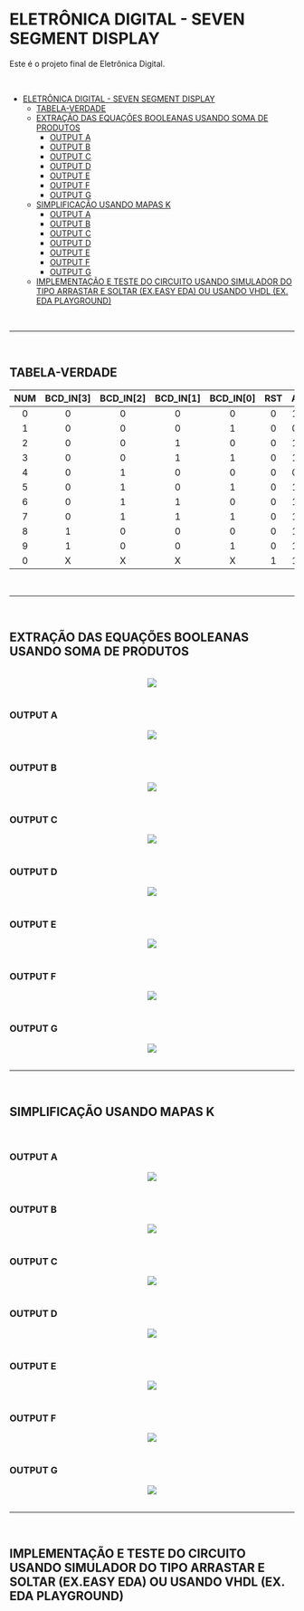 # ELETRÔNICA DIGITAL - SEVEN SEGMENT DISPLAY

Este é o projeto final de Eletrônica Digital.

<br>

- [ELETRÔNICA DIGITAL - SEVEN SEGMENT DISPLAY](#eletrônica-digital---seven-segment-display)
  - [TABELA-VERDADE](#tabela-verdade)
  - [EXTRAÇÃO DAS EQUAÇÕES BOOLEANAS USANDO SOMA DE PRODUTOS](#extração-das-equações-booleanas-usando-soma-de-produtos)
    - [OUTPUT A](#output-a)
    - [OUTPUT B](#output-b)
    - [OUTPUT C](#output-c)
    - [OUTPUT D](#output-d)
    - [OUTPUT E](#output-e)
    - [OUTPUT F](#output-f)
    - [OUTPUT G](#output-g)
  - [SIMPLIFICAÇÃO USANDO MAPAS K](#simplificação-usando-mapas-k)
    - [OUTPUT A](#output-a-1)
    - [OUTPUT B](#output-b-1)
    - [OUTPUT C](#output-c-1)
    - [OUTPUT D](#output-d-1)
    - [OUTPUT E](#output-e-1)
    - [OUTPUT F](#output-f-1)
    - [OUTPUT G](#output-g-1)
  - [IMPLEMENTAÇÃO E TESTE DO CIRCUITO USANDO SIMULADOR DO TIPO ARRASTAR E SOLTAR (EX.EASY EDA) OU USANDO VHDL (EX. EDA PLAYGROUND)](#implementação-e-teste-do-circuito-usando-simulador-do-tipo-arrastar-e-soltar-exeasy-eda-ou-usando-vhdl-ex-eda-playground)

<br>

---

<br>

## TABELA-VERDADE

|  NUM  | BCD_IN[3] | BCD_IN[2] | BCD_IN[1] | BCD_IN[0] |  RST  |   A   |   B   |   C   |   D   |   E   |   F   |   G   |  DP   |
| :---: | :-------: | :-------: | :-------: | :-------: | :---: | :---: | :---: | :---: | :---: | :---: | :---: | :---: | :---: |
|   0   |     0     |     0     |     0     |     0     |   0   |   1   |   1   |   1   |   1   |   1   |   1   |   0   |   1   |
|   1   |     0     |     0     |     0     |     1     |   0   |   0   |   1   |   1   |   0   |   0   |   0   |   0   |   1   |
|   2   |     0     |     0     |     1     |     0     |   0   |   1   |   1   |   0   |   1   |   1   |   0   |   1   |   1   |
|   3   |     0     |     0     |     1     |     1     |   0   |   1   |   1   |   1   |   1   |   0   |   0   |   1   |   1   |
|   4   |     0     |     1     |     0     |     0     |   0   |   0   |   1   |   1   |   0   |   0   |   1   |   1   |   1   |
|   5   |     0     |     1     |     0     |     1     |   0   |   1   |   0   |   1   |   1   |   0   |   1   |   1   |   1   |
|   6   |     0     |     1     |     1     |     0     |   0   |   1   |   0   |   1   |   1   |   1   |   1   |   1   |   1   |
|   7   |     0     |     1     |     1     |     1     |   0   |   1   |   1   |   1   |   0   |   0   |   0   |   0   |   1   |
|   8   |     1     |     0     |     0     |     0     |   0   |   1   |   1   |   1   |   1   |   1   |   1   |   1   |   1   |
|   9   |     1     |     0     |     0     |     1     |   0   |   1   |   1   |   1   |   1   |   0   |   1   |   1   |   1   |
|   0   |     X     |     X     |     X     |     X     |   1   |   1   |   1   |   1   |   1   |   1   |   1   |   0   |   1   |

<br />

---

<br />

## EXTRAÇÃO DAS EQUAÇÕES BOOLEANAS USANDO SOMA DE PRODUTOS

<br />

<!-- $$
\begin{aligned}
    <\text{OUTPUT}> \ = \ & \overline{BCD\_IN[3]} \ \overline{BCD\_IN[2]} \ \overline{BCD\_IN[1]} \ \overline{BCD\_IN[0]} + \\

    & \overline{BCD\_IN[3]} \ \overline{BCD\_IN[2]} \ \overline{BCD\_IN[1]} \ BCD\_IN[0] + \\

    & \overline{BCD\_IN[3]} \ \overline{BCD\_IN[2]} \ BCD\_IN[1] \ \overline{BCD\_IN[0]} + \\

    & \overline{BCD\_IN[3]} \ \overline{BCD\_IN[2]} \ BCD\_IN[1] \ BCD\_IN[0] + \\

    & \overline{BCD\_IN[3]} \ BCD\_IN[2] \ \overline{BCD\_IN[1]} \ \overline{BCD\_IN[0]} + \\

    & \overline{BCD\_IN[3]} \ BCD\_IN[2] \ \overline{BCD\_IN[1]} \ BCD\_IN[0] + \\

    & \overline{BCD\_IN[3]} \ BCD\_IN[2] \ BCD\_IN[1] \ \overline{BCD\_IN[0]} + \\

    & \overline{BCD\_IN[3]} \ BCD\_IN[2] \ BCD\_IN[1] \ BCD\_IN[0] + \\

    & BCD\_IN[3] \ \overline{BCD\_IN[2]} \ \overline{BCD\_IN[1]} \ \overline{BCD\_IN[0]} + \\

    & BCD\_IN[3] \ \overline{BCD\_IN[2]} \ \overline{BCD\_IN[1]} \ BCD\_IN[0]
\end{aligned}
$$ --> 

<div align="center"><img src="https://render.githubusercontent.com/render/math?math=%5Cbegin%7Baligned%7D%0A%20%20%20%20%3C%5Ctext%7BOUTPUT%7D%3E%20%5C%20%3D%20%5C%20%26%20%5Coverline%7BBCD%5C_IN%5B3%5D%7D%20%5C%20%5Coverline%7BBCD%5C_IN%5B2%5D%7D%20%5C%20%5Coverline%7BBCD%5C_IN%5B1%5D%7D%20%5C%20%5Coverline%7BBCD%5C_IN%5B0%5D%7D%20%2B%20%5C%5C%0A%0A%20%20%20%20%26%20%5Coverline%7BBCD%5C_IN%5B3%5D%7D%20%5C%20%5Coverline%7BBCD%5C_IN%5B2%5D%7D%20%5C%20%5Coverline%7BBCD%5C_IN%5B1%5D%7D%20%5C%20BCD%5C_IN%5B0%5D%20%2B%20%5C%5C%0A%0A%20%20%20%20%26%20%5Coverline%7BBCD%5C_IN%5B3%5D%7D%20%5C%20%5Coverline%7BBCD%5C_IN%5B2%5D%7D%20%5C%20BCD%5C_IN%5B1%5D%20%5C%20%5Coverline%7BBCD%5C_IN%5B0%5D%7D%20%2B%20%5C%5C%0A%0A%20%20%20%20%26%20%5Coverline%7BBCD%5C_IN%5B3%5D%7D%20%5C%20%5Coverline%7BBCD%5C_IN%5B2%5D%7D%20%5C%20BCD%5C_IN%5B1%5D%20%5C%20BCD%5C_IN%5B0%5D%20%2B%20%5C%5C%0A%0A%20%20%20%20%26%20%5Coverline%7BBCD%5C_IN%5B3%5D%7D%20%5C%20BCD%5C_IN%5B2%5D%20%5C%20%5Coverline%7BBCD%5C_IN%5B1%5D%7D%20%5C%20%5Coverline%7BBCD%5C_IN%5B0%5D%7D%20%2B%20%5C%5C%0A%0A%20%20%20%20%26%20%5Coverline%7BBCD%5C_IN%5B3%5D%7D%20%5C%20BCD%5C_IN%5B2%5D%20%5C%20%5Coverline%7BBCD%5C_IN%5B1%5D%7D%20%5C%20BCD%5C_IN%5B0%5D%20%2B%20%5C%5C%0A%0A%20%20%20%20%26%20%5Coverline%7BBCD%5C_IN%5B3%5D%7D%20%5C%20BCD%5C_IN%5B2%5D%20%5C%20BCD%5C_IN%5B1%5D%20%5C%20%5Coverline%7BBCD%5C_IN%5B0%5D%7D%20%2B%20%5C%5C%0A%0A%20%20%20%20%26%20%5Coverline%7BBCD%5C_IN%5B3%5D%7D%20%5C%20BCD%5C_IN%5B2%5D%20%5C%20BCD%5C_IN%5B1%5D%20%5C%20BCD%5C_IN%5B0%5D%20%2B%20%5C%5C%0A%0A%20%20%20%20%26%20BCD%5C_IN%5B3%5D%20%5C%20%5Coverline%7BBCD%5C_IN%5B2%5D%7D%20%5C%20%5Coverline%7BBCD%5C_IN%5B1%5D%7D%20%5C%20%5Coverline%7BBCD%5C_IN%5B0%5D%7D%20%2B%20%5C%5C%0A%0A%20%20%20%20%26%20BCD%5C_IN%5B3%5D%20%5C%20%5Coverline%7BBCD%5C_IN%5B2%5D%7D%20%5C%20%5Coverline%7BBCD%5C_IN%5B1%5D%7D%20%5C%20BCD%5C_IN%5B0%5D%0A%5Cend%7Baligned%7D"></div>

<br />

### OUTPUT A

<!-- $$
\begin{aligned}
    A \ = \ & \overline{BCD\_IN[3]} \ \overline{BCD\_IN[2]} \ \overline{BCD\_IN[1]} \ \overline{BCD\_IN[0]} + \\

    

    & \overline{BCD\_IN[3]} \ \overline{BCD\_IN[2]} \ BCD\_IN[1] \ \overline{BCD\_IN[0]} + \\

    & \overline{BCD\_IN[3]} \ \overline{BCD\_IN[2]} \ BCD\_IN[1] \ BCD\_IN[0] + \\

    

    & \overline{BCD\_IN[3]} \ BCD\_IN[2] \ \overline{BCD\_IN[1]} \ BCD\_IN[0] + \\

    & \overline{BCD\_IN[3]} \ BCD\_IN[2] \ BCD\_IN[1] \ \overline{BCD\_IN[0]} + \\

    & \overline{BCD\_IN[3]} \ BCD\_IN[2] \ BCD\_IN[1] \ BCD\_IN[0] + \\

    & BCD\_IN[3] \ \overline{BCD\_IN[2]} \ \overline{BCD\_IN[1]} \ \overline{BCD\_IN[0]} + \\

    & BCD\_IN[3] \ \overline{BCD\_IN[2]} \ \overline{BCD\_IN[1]} \ BCD\_IN[0]
\end{aligned}
$$ --> 

<div align="center"><img src="https://render.githubusercontent.com/render/math?math=%5Cbegin%7Baligned%7D%0A%20%20%20%20A%20%5C%20%3D%20%5C%20%26%20%5Coverline%7BBCD%5C_IN%5B3%5D%7D%20%5C%20%5Coverline%7BBCD%5C_IN%5B2%5D%7D%20%5C%20%5Coverline%7BBCD%5C_IN%5B1%5D%7D%20%5C%20%5Coverline%7BBCD%5C_IN%5B0%5D%7D%20%2B%20%5C%5C%0A%0A%20%20%20%20%0A%0A%20%20%20%20%26%20%5Coverline%7BBCD%5C_IN%5B3%5D%7D%20%5C%20%5Coverline%7BBCD%5C_IN%5B2%5D%7D%20%5C%20BCD%5C_IN%5B1%5D%20%5C%20%5Coverline%7BBCD%5C_IN%5B0%5D%7D%20%2B%20%5C%5C%0A%0A%20%20%20%20%26%20%5Coverline%7BBCD%5C_IN%5B3%5D%7D%20%5C%20%5Coverline%7BBCD%5C_IN%5B2%5D%7D%20%5C%20BCD%5C_IN%5B1%5D%20%5C%20BCD%5C_IN%5B0%5D%20%2B%20%5C%5C%0A%0A%20%20%20%20%0A%0A%20%20%20%20%26%20%5Coverline%7BBCD%5C_IN%5B3%5D%7D%20%5C%20BCD%5C_IN%5B2%5D%20%5C%20%5Coverline%7BBCD%5C_IN%5B1%5D%7D%20%5C%20BCD%5C_IN%5B0%5D%20%2B%20%5C%5C%0A%0A%20%20%20%20%26%20%5Coverline%7BBCD%5C_IN%5B3%5D%7D%20%5C%20BCD%5C_IN%5B2%5D%20%5C%20BCD%5C_IN%5B1%5D%20%5C%20%5Coverline%7BBCD%5C_IN%5B0%5D%7D%20%2B%20%5C%5C%0A%0A%20%20%20%20%26%20%5Coverline%7BBCD%5C_IN%5B3%5D%7D%20%5C%20BCD%5C_IN%5B2%5D%20%5C%20BCD%5C_IN%5B1%5D%20%5C%20BCD%5C_IN%5B0%5D%20%2B%20%5C%5C%0A%0A%20%20%20%20%26%20BCD%5C_IN%5B3%5D%20%5C%20%5Coverline%7BBCD%5C_IN%5B2%5D%7D%20%5C%20%5Coverline%7BBCD%5C_IN%5B1%5D%7D%20%5C%20%5Coverline%7BBCD%5C_IN%5B0%5D%7D%20%2B%20%5C%5C%0A%0A%20%20%20%20%26%20BCD%5C_IN%5B3%5D%20%5C%20%5Coverline%7BBCD%5C_IN%5B2%5D%7D%20%5C%20%5Coverline%7BBCD%5C_IN%5B1%5D%7D%20%5C%20BCD%5C_IN%5B0%5D%0A%5Cend%7Baligned%7D"></div>

<br />

### OUTPUT B

<!-- $$
\begin{aligned}
    B \ = \ & \overline{BCD\_IN[3]} \ \overline{BCD\_IN[2]} \ \overline{BCD\_IN[1]} \ \overline{BCD\_IN[0]} + \\

    & \overline{BCD\_IN[3]} \ \overline{BCD\_IN[2]} \ \overline{BCD\_IN[1]} \ BCD\_IN[0] + \\

    & \overline{BCD\_IN[3]} \ \overline{BCD\_IN[2]} \ BCD\_IN[1] \ \overline{BCD\_IN[0]} + \\

    & \overline{BCD\_IN[3]} \ \overline{BCD\_IN[2]} \ BCD\_IN[1] \ BCD\_IN[0] + \\

    

    

    & \overline{BCD\_IN[3]} \ BCD\_IN[2] \ BCD\_IN[1] \ \overline{BCD\_IN[0]} + \\

    & \overline{BCD\_IN[3]} \ BCD\_IN[2] \ BCD\_IN[1] \ BCD\_IN[0] + \\

    & BCD\_IN[3] \ \overline{BCD\_IN[2]} \ \overline{BCD\_IN[1]} \ \overline{BCD\_IN[0]} + \\

    & BCD\_IN[3] \ \overline{BCD\_IN[2]} \ \overline{BCD\_IN[1]} \ BCD\_IN[0]
\end{aligned}
$$ --> 

<div align="center"><img src="https://render.githubusercontent.com/render/math?math=%5Cbegin%7Baligned%7D%0A%20%20%20%20B%20%5C%20%3D%20%5C%20%26%20%5Coverline%7BBCD%5C_IN%5B3%5D%7D%20%5C%20%5Coverline%7BBCD%5C_IN%5B2%5D%7D%20%5C%20%5Coverline%7BBCD%5C_IN%5B1%5D%7D%20%5C%20%5Coverline%7BBCD%5C_IN%5B0%5D%7D%20%2B%20%5C%5C%0A%0A%20%20%20%20%26%20%5Coverline%7BBCD%5C_IN%5B3%5D%7D%20%5C%20%5Coverline%7BBCD%5C_IN%5B2%5D%7D%20%5C%20%5Coverline%7BBCD%5C_IN%5B1%5D%7D%20%5C%20BCD%5C_IN%5B0%5D%20%2B%20%5C%5C%0A%0A%20%20%20%20%26%20%5Coverline%7BBCD%5C_IN%5B3%5D%7D%20%5C%20%5Coverline%7BBCD%5C_IN%5B2%5D%7D%20%5C%20BCD%5C_IN%5B1%5D%20%5C%20%5Coverline%7BBCD%5C_IN%5B0%5D%7D%20%2B%20%5C%5C%0A%0A%20%20%20%20%26%20%5Coverline%7BBCD%5C_IN%5B3%5D%7D%20%5C%20%5Coverline%7BBCD%5C_IN%5B2%5D%7D%20%5C%20BCD%5C_IN%5B1%5D%20%5C%20BCD%5C_IN%5B0%5D%20%2B%20%5C%5C%0A%0A%20%20%20%20%0A%0A%20%20%20%20%0A%0A%20%20%20%20%26%20%5Coverline%7BBCD%5C_IN%5B3%5D%7D%20%5C%20BCD%5C_IN%5B2%5D%20%5C%20BCD%5C_IN%5B1%5D%20%5C%20%5Coverline%7BBCD%5C_IN%5B0%5D%7D%20%2B%20%5C%5C%0A%0A%20%20%20%20%26%20%5Coverline%7BBCD%5C_IN%5B3%5D%7D%20%5C%20BCD%5C_IN%5B2%5D%20%5C%20BCD%5C_IN%5B1%5D%20%5C%20BCD%5C_IN%5B0%5D%20%2B%20%5C%5C%0A%0A%20%20%20%20%26%20BCD%5C_IN%5B3%5D%20%5C%20%5Coverline%7BBCD%5C_IN%5B2%5D%7D%20%5C%20%5Coverline%7BBCD%5C_IN%5B1%5D%7D%20%5C%20%5Coverline%7BBCD%5C_IN%5B0%5D%7D%20%2B%20%5C%5C%0A%0A%20%20%20%20%26%20BCD%5C_IN%5B3%5D%20%5C%20%5Coverline%7BBCD%5C_IN%5B2%5D%7D%20%5C%20%5Coverline%7BBCD%5C_IN%5B1%5D%7D%20%5C%20BCD%5C_IN%5B0%5D%0A%5Cend%7Baligned%7D"></div>

<br />

### OUTPUT C

<!-- $$
\begin{aligned}
    C \ = \ & \overline{BCD\_IN[3]} \ \overline{BCD\_IN[2]} \ \overline{BCD\_IN[1]} \ \overline{BCD\_IN[0]} + \\

    & \overline{BCD\_IN[3]} \ \overline{BCD\_IN[2]} \ \overline{BCD\_IN[1]} \ BCD\_IN[0] + \\

    

    & \overline{BCD\_IN[3]} \ \overline{BCD\_IN[2]} \ BCD\_IN[1] \ BCD\_IN[0] + \\

    & \overline{BCD\_IN[3]} \ BCD\_IN[2] \ \overline{BCD\_IN[1]} \ \overline{BCD\_IN[0]} + \\

    & \overline{BCD\_IN[3]} \ BCD\_IN[2] \ \overline{BCD\_IN[1]} \ BCD\_IN[0] + \\

    & \overline{BCD\_IN[3]} \ BCD\_IN[2] \ BCD\_IN[1] \ \overline{BCD\_IN[0]} + \\

    & \overline{BCD\_IN[3]} \ BCD\_IN[2] \ BCD\_IN[1] \ BCD\_IN[0] + \\

    & BCD\_IN[3] \ \overline{BCD\_IN[2]} \ \overline{BCD\_IN[1]} \ \overline{BCD\_IN[0]} + \\

    & BCD\_IN[3] \ \overline{BCD\_IN[2]} \ \overline{BCD\_IN[1]} \ BCD\_IN[0]
\end{aligned}
$$ --> 

<div align="center"><img src="https://render.githubusercontent.com/render/math?math=%5Cbegin%7Baligned%7D%0A%20%20%20%20C%20%5C%20%3D%20%5C%20%26%20%5Coverline%7BBCD%5C_IN%5B3%5D%7D%20%5C%20%5Coverline%7BBCD%5C_IN%5B2%5D%7D%20%5C%20%5Coverline%7BBCD%5C_IN%5B1%5D%7D%20%5C%20%5Coverline%7BBCD%5C_IN%5B0%5D%7D%20%2B%20%5C%5C%0A%0A%20%20%20%20%26%20%5Coverline%7BBCD%5C_IN%5B3%5D%7D%20%5C%20%5Coverline%7BBCD%5C_IN%5B2%5D%7D%20%5C%20%5Coverline%7BBCD%5C_IN%5B1%5D%7D%20%5C%20BCD%5C_IN%5B0%5D%20%2B%20%5C%5C%0A%0A%20%20%20%20%0A%0A%20%20%20%20%26%20%5Coverline%7BBCD%5C_IN%5B3%5D%7D%20%5C%20%5Coverline%7BBCD%5C_IN%5B2%5D%7D%20%5C%20BCD%5C_IN%5B1%5D%20%5C%20BCD%5C_IN%5B0%5D%20%2B%20%5C%5C%0A%0A%20%20%20%20%26%20%5Coverline%7BBCD%5C_IN%5B3%5D%7D%20%5C%20BCD%5C_IN%5B2%5D%20%5C%20%5Coverline%7BBCD%5C_IN%5B1%5D%7D%20%5C%20%5Coverline%7BBCD%5C_IN%5B0%5D%7D%20%2B%20%5C%5C%0A%0A%20%20%20%20%26%20%5Coverline%7BBCD%5C_IN%5B3%5D%7D%20%5C%20BCD%5C_IN%5B2%5D%20%5C%20%5Coverline%7BBCD%5C_IN%5B1%5D%7D%20%5C%20BCD%5C_IN%5B0%5D%20%2B%20%5C%5C%0A%0A%20%20%20%20%26%20%5Coverline%7BBCD%5C_IN%5B3%5D%7D%20%5C%20BCD%5C_IN%5B2%5D%20%5C%20BCD%5C_IN%5B1%5D%20%5C%20%5Coverline%7BBCD%5C_IN%5B0%5D%7D%20%2B%20%5C%5C%0A%0A%20%20%20%20%26%20%5Coverline%7BBCD%5C_IN%5B3%5D%7D%20%5C%20BCD%5C_IN%5B2%5D%20%5C%20BCD%5C_IN%5B1%5D%20%5C%20BCD%5C_IN%5B0%5D%20%2B%20%5C%5C%0A%0A%20%20%20%20%26%20BCD%5C_IN%5B3%5D%20%5C%20%5Coverline%7BBCD%5C_IN%5B2%5D%7D%20%5C%20%5Coverline%7BBCD%5C_IN%5B1%5D%7D%20%5C%20%5Coverline%7BBCD%5C_IN%5B0%5D%7D%20%2B%20%5C%5C%0A%0A%20%20%20%20%26%20BCD%5C_IN%5B3%5D%20%5C%20%5Coverline%7BBCD%5C_IN%5B2%5D%7D%20%5C%20%5Coverline%7BBCD%5C_IN%5B1%5D%7D%20%5C%20BCD%5C_IN%5B0%5D%0A%5Cend%7Baligned%7D"></div>

<br />

### OUTPUT D

<!-- $$
\begin{aligned}
    D \ = \ & \overline{BCD\_IN[3]} \ \overline{BCD\_IN[2]} \ \overline{BCD\_IN[1]} \ \overline{BCD\_IN[0]} + \\

    

    & \overline{BCD\_IN[3]} \ \overline{BCD\_IN[2]} \ BCD\_IN[1] \ \overline{BCD\_IN[0]} + \\

    & \overline{BCD\_IN[3]} \ \overline{BCD\_IN[2]} \ BCD\_IN[1] \ BCD\_IN[0] + \\

    

    & \overline{BCD\_IN[3]} \ BCD\_IN[2] \ \overline{BCD\_IN[1]} \ BCD\_IN[0] + \\

    & \overline{BCD\_IN[3]} \ BCD\_IN[2] \ BCD\_IN[1] \ \overline{BCD\_IN[0]} + \\

    

    & BCD\_IN[3] \ \overline{BCD\_IN[2]} \ \overline{BCD\_IN[1]} \ \overline{BCD\_IN[0]} + \\

    & BCD\_IN[3] \ \overline{BCD\_IN[2]} \ \overline{BCD\_IN[1]} \ BCD\_IN[0]
\end{aligned}
$$ --> 

<div align="center"><img src="https://render.githubusercontent.com/render/math?math=%5Cbegin%7Baligned%7D%0A%20%20%20%20D%20%5C%20%3D%20%5C%20%26%20%5Coverline%7BBCD%5C_IN%5B3%5D%7D%20%5C%20%5Coverline%7BBCD%5C_IN%5B2%5D%7D%20%5C%20%5Coverline%7BBCD%5C_IN%5B1%5D%7D%20%5C%20%5Coverline%7BBCD%5C_IN%5B0%5D%7D%20%2B%20%5C%5C%0A%0A%20%20%20%20%0A%0A%20%20%20%20%26%20%5Coverline%7BBCD%5C_IN%5B3%5D%7D%20%5C%20%5Coverline%7BBCD%5C_IN%5B2%5D%7D%20%5C%20BCD%5C_IN%5B1%5D%20%5C%20%5Coverline%7BBCD%5C_IN%5B0%5D%7D%20%2B%20%5C%5C%0A%0A%20%20%20%20%26%20%5Coverline%7BBCD%5C_IN%5B3%5D%7D%20%5C%20%5Coverline%7BBCD%5C_IN%5B2%5D%7D%20%5C%20BCD%5C_IN%5B1%5D%20%5C%20BCD%5C_IN%5B0%5D%20%2B%20%5C%5C%0A%0A%20%20%20%20%0A%0A%20%20%20%20%26%20%5Coverline%7BBCD%5C_IN%5B3%5D%7D%20%5C%20BCD%5C_IN%5B2%5D%20%5C%20%5Coverline%7BBCD%5C_IN%5B1%5D%7D%20%5C%20BCD%5C_IN%5B0%5D%20%2B%20%5C%5C%0A%0A%20%20%20%20%26%20%5Coverline%7BBCD%5C_IN%5B3%5D%7D%20%5C%20BCD%5C_IN%5B2%5D%20%5C%20BCD%5C_IN%5B1%5D%20%5C%20%5Coverline%7BBCD%5C_IN%5B0%5D%7D%20%2B%20%5C%5C%0A%0A%20%20%20%20%0A%0A%20%20%20%20%26%20BCD%5C_IN%5B3%5D%20%5C%20%5Coverline%7BBCD%5C_IN%5B2%5D%7D%20%5C%20%5Coverline%7BBCD%5C_IN%5B1%5D%7D%20%5C%20%5Coverline%7BBCD%5C_IN%5B0%5D%7D%20%2B%20%5C%5C%0A%0A%20%20%20%20%26%20BCD%5C_IN%5B3%5D%20%5C%20%5Coverline%7BBCD%5C_IN%5B2%5D%7D%20%5C%20%5Coverline%7BBCD%5C_IN%5B1%5D%7D%20%5C%20BCD%5C_IN%5B0%5D%0A%5Cend%7Baligned%7D"></div>

<br />

### OUTPUT E

<!-- $$
\begin{aligned}
    E \ = \ & \overline{BCD\_IN[3]} \ \overline{BCD\_IN[2]} \ \overline{BCD\_IN[1]} \ \overline{BCD\_IN[0]} + \\

    

    & \overline{BCD\_IN[3]} \ \overline{BCD\_IN[2]} \ BCD\_IN[1] \ \overline{BCD\_IN[0]} + \\

    

    

    

    & \overline{BCD\_IN[3]} \ BCD\_IN[2] \ BCD\_IN[1] \ \overline{BCD\_IN[0]} + \\

    

    & BCD\_IN[3] \ \overline{BCD\_IN[2]} \ \overline{BCD\_IN[1]} \ \overline{BCD\_IN[0]}


\end{aligned}
$$ --> 

<div align="center"><img src="https://render.githubusercontent.com/render/math?math=%5Cbegin%7Baligned%7D%0A%20%20%20%20E%20%5C%20%3D%20%5C%20%26%20%5Coverline%7BBCD%5C_IN%5B3%5D%7D%20%5C%20%5Coverline%7BBCD%5C_IN%5B2%5D%7D%20%5C%20%5Coverline%7BBCD%5C_IN%5B1%5D%7D%20%5C%20%5Coverline%7BBCD%5C_IN%5B0%5D%7D%20%2B%20%5C%5C%0A%0A%20%20%20%20%0A%0A%20%20%20%20%26%20%5Coverline%7BBCD%5C_IN%5B3%5D%7D%20%5C%20%5Coverline%7BBCD%5C_IN%5B2%5D%7D%20%5C%20BCD%5C_IN%5B1%5D%20%5C%20%5Coverline%7BBCD%5C_IN%5B0%5D%7D%20%2B%20%5C%5C%0A%0A%20%20%20%20%0A%0A%20%20%20%20%0A%0A%20%20%20%20%0A%0A%20%20%20%20%26%20%5Coverline%7BBCD%5C_IN%5B3%5D%7D%20%5C%20BCD%5C_IN%5B2%5D%20%5C%20BCD%5C_IN%5B1%5D%20%5C%20%5Coverline%7BBCD%5C_IN%5B0%5D%7D%20%2B%20%5C%5C%0A%0A%20%20%20%20%0A%0A%20%20%20%20%26%20BCD%5C_IN%5B3%5D%20%5C%20%5Coverline%7BBCD%5C_IN%5B2%5D%7D%20%5C%20%5Coverline%7BBCD%5C_IN%5B1%5D%7D%20%5C%20%5Coverline%7BBCD%5C_IN%5B0%5D%7D%0A%0A%0A%5Cend%7Baligned%7D"></div>

<br />

### OUTPUT F

<!-- $$
\begin{aligned}
    F \ = \ & \overline{BCD\_IN[3]} \ \overline{BCD\_IN[2]} \ \overline{BCD\_IN[1]} \ \overline{BCD\_IN[0]} + \\

    

    

    

    & \overline{BCD\_IN[3]} \ BCD\_IN[2] \ \overline{BCD\_IN[1]} \ \overline{BCD\_IN[0]} + \\

    & \overline{BCD\_IN[3]} \ BCD\_IN[2] \ \overline{BCD\_IN[1]} \ BCD\_IN[0] + \\

    & \overline{BCD\_IN[3]} \ BCD\_IN[2] \ BCD\_IN[1] \ \overline{BCD\_IN[0]} + \\

    

    & BCD\_IN[3] \ \overline{BCD\_IN[2]} \ \overline{BCD\_IN[1]} \ \overline{BCD\_IN[0]} + \\

    & BCD\_IN[3] \ \overline{BCD\_IN[2]} \ \overline{BCD\_IN[1]} \ BCD\_IN[0]
\end{aligned}
$$ --> 

<div align="center"><img src="https://render.githubusercontent.com/render/math?math=%5Cbegin%7Baligned%7D%0A%20%20%20%20F%20%5C%20%3D%20%5C%20%26%20%5Coverline%7BBCD%5C_IN%5B3%5D%7D%20%5C%20%5Coverline%7BBCD%5C_IN%5B2%5D%7D%20%5C%20%5Coverline%7BBCD%5C_IN%5B1%5D%7D%20%5C%20%5Coverline%7BBCD%5C_IN%5B0%5D%7D%20%2B%20%5C%5C%0A%0A%20%20%20%20%0A%0A%20%20%20%20%0A%0A%20%20%20%20%0A%0A%20%20%20%20%26%20%5Coverline%7BBCD%5C_IN%5B3%5D%7D%20%5C%20BCD%5C_IN%5B2%5D%20%5C%20%5Coverline%7BBCD%5C_IN%5B1%5D%7D%20%5C%20%5Coverline%7BBCD%5C_IN%5B0%5D%7D%20%2B%20%5C%5C%0A%0A%20%20%20%20%26%20%5Coverline%7BBCD%5C_IN%5B3%5D%7D%20%5C%20BCD%5C_IN%5B2%5D%20%5C%20%5Coverline%7BBCD%5C_IN%5B1%5D%7D%20%5C%20BCD%5C_IN%5B0%5D%20%2B%20%5C%5C%0A%0A%20%20%20%20%26%20%5Coverline%7BBCD%5C_IN%5B3%5D%7D%20%5C%20BCD%5C_IN%5B2%5D%20%5C%20BCD%5C_IN%5B1%5D%20%5C%20%5Coverline%7BBCD%5C_IN%5B0%5D%7D%20%2B%20%5C%5C%0A%0A%20%20%20%20%0A%0A%20%20%20%20%26%20BCD%5C_IN%5B3%5D%20%5C%20%5Coverline%7BBCD%5C_IN%5B2%5D%7D%20%5C%20%5Coverline%7BBCD%5C_IN%5B1%5D%7D%20%5C%20%5Coverline%7BBCD%5C_IN%5B0%5D%7D%20%2B%20%5C%5C%0A%0A%20%20%20%20%26%20BCD%5C_IN%5B3%5D%20%5C%20%5Coverline%7BBCD%5C_IN%5B2%5D%7D%20%5C%20%5Coverline%7BBCD%5C_IN%5B1%5D%7D%20%5C%20BCD%5C_IN%5B0%5D%0A%5Cend%7Baligned%7D"></div>

<br />

### OUTPUT G

<!-- $$
\begin{aligned}
    G \ = \ 

    

    & \overline{BCD\_IN[3]} \ \overline{BCD\_IN[2]} \ BCD\_IN[1] \ \overline{BCD\_IN[0]} + \\

    & \overline{BCD\_IN[3]} \ \overline{BCD\_IN[2]} \ BCD\_IN[1] \ BCD\_IN[0] + \\

    & \overline{BCD\_IN[3]} \ BCD\_IN[2] \ \overline{BCD\_IN[1]} \ \overline{BCD\_IN[0]} + \\

    & \overline{BCD\_IN[3]} \ BCD\_IN[2] \ \overline{BCD\_IN[1]} \ BCD\_IN[0] + \\

    & \overline{BCD\_IN[3]} \ BCD\_IN[2] \ BCD\_IN[1] \ \overline{BCD\_IN[0]} + \\

    

    & BCD\_IN[3] \ \overline{BCD\_IN[2]} \ \overline{BCD\_IN[1]} \ \overline{BCD\_IN[0]} + \\

    & BCD\_IN[3] \ \overline{BCD\_IN[2]} \ \overline{BCD\_IN[1]} \ BCD\_IN[0]
\end{aligned}
$$ --> 

<div align="center"><img src="https://render.githubusercontent.com/render/math?math=%5Cbegin%7Baligned%7D%0A%20%20%20%20G%20%5C%20%3D%20%5C%20%0A%0A%20%20%20%20%0A%0A%20%20%20%20%26%20%5Coverline%7BBCD%5C_IN%5B3%5D%7D%20%5C%20%5Coverline%7BBCD%5C_IN%5B2%5D%7D%20%5C%20BCD%5C_IN%5B1%5D%20%5C%20%5Coverline%7BBCD%5C_IN%5B0%5D%7D%20%2B%20%5C%5C%0A%0A%20%20%20%20%26%20%5Coverline%7BBCD%5C_IN%5B3%5D%7D%20%5C%20%5Coverline%7BBCD%5C_IN%5B2%5D%7D%20%5C%20BCD%5C_IN%5B1%5D%20%5C%20BCD%5C_IN%5B0%5D%20%2B%20%5C%5C%0A%0A%20%20%20%20%26%20%5Coverline%7BBCD%5C_IN%5B3%5D%7D%20%5C%20BCD%5C_IN%5B2%5D%20%5C%20%5Coverline%7BBCD%5C_IN%5B1%5D%7D%20%5C%20%5Coverline%7BBCD%5C_IN%5B0%5D%7D%20%2B%20%5C%5C%0A%0A%20%20%20%20%26%20%5Coverline%7BBCD%5C_IN%5B3%5D%7D%20%5C%20BCD%5C_IN%5B2%5D%20%5C%20%5Coverline%7BBCD%5C_IN%5B1%5D%7D%20%5C%20BCD%5C_IN%5B0%5D%20%2B%20%5C%5C%0A%0A%20%20%20%20%26%20%5Coverline%7BBCD%5C_IN%5B3%5D%7D%20%5C%20BCD%5C_IN%5B2%5D%20%5C%20BCD%5C_IN%5B1%5D%20%5C%20%5Coverline%7BBCD%5C_IN%5B0%5D%7D%20%2B%20%5C%5C%0A%0A%20%20%20%20%0A%0A%20%20%20%20%26%20BCD%5C_IN%5B3%5D%20%5C%20%5Coverline%7BBCD%5C_IN%5B2%5D%7D%20%5C%20%5Coverline%7BBCD%5C_IN%5B1%5D%7D%20%5C%20%5Coverline%7BBCD%5C_IN%5B0%5D%7D%20%2B%20%5C%5C%0A%0A%20%20%20%20%26%20BCD%5C_IN%5B3%5D%20%5C%20%5Coverline%7BBCD%5C_IN%5B2%5D%7D%20%5C%20%5Coverline%7BBCD%5C_IN%5B1%5D%7D%20%5C%20BCD%5C_IN%5B0%5D%0A%5Cend%7Baligned%7D"></div>

<br />

---

<br />

## SIMPLIFICAÇÃO USANDO MAPAS K

<br />

### OUTPUT A

<!-- $$
\begin{aligned}
    A & = BCD\_IN[1] + BCD\_IN[2] BCD\_IN[0] + BCD\_IN[3] + \overline{BCD\_IN[2]} \ \overline{BCD\_IN[1]} \ \overline{BCD\_IN[0]} \\
    & = BCD\_IN[1] + BCD\_IN[2] BCD\_IN[0] + BCD\_IN[3] + \overline{BCD\_IN[2]} \ \overline{BCD\_IN[0]} \\
    & = \overline{RST} \ \left( BCD\_IN[1] + BCD\_IN[3] + \left( BCD\_IN[2] \ \bigodot \ BCD\_IN[0] \right) \right)
\end{aligned}
$$ --> 

<div align="center"><img src="https://render.githubusercontent.com/render/math?math=%5Cbegin%7Baligned%7D%0A%20%20%20%20A%20%26%20%3D%20BCD%5C_IN%5B1%5D%20%2B%20BCD%5C_IN%5B2%5D%20BCD%5C_IN%5B0%5D%20%2B%20BCD%5C_IN%5B3%5D%20%2B%20%5Coverline%7BBCD%5C_IN%5B2%5D%7D%20%5C%20%5Coverline%7BBCD%5C_IN%5B1%5D%7D%20%5C%20%5Coverline%7BBCD%5C_IN%5B0%5D%7D%20%5C%5C%0A%20%20%20%20%26%20%3D%20BCD%5C_IN%5B1%5D%20%2B%20BCD%5C_IN%5B2%5D%20BCD%5C_IN%5B0%5D%20%2B%20BCD%5C_IN%5B3%5D%20%2B%20%5Coverline%7BBCD%5C_IN%5B2%5D%7D%20%5C%20%5Coverline%7BBCD%5C_IN%5B0%5D%7D%20%5C%5C%0A%20%20%20%20%26%20%3D%20%5Coverline%7BRST%7D%20%5C%20%5Cleft(%20BCD%5C_IN%5B1%5D%20%2B%20BCD%5C_IN%5B3%5D%20%2B%20%5Cleft(%20BCD%5C_IN%5B2%5D%20%5C%20%5Cbigodot%20%5C%20BCD%5C_IN%5B0%5D%20%5Cright)%20%5Cright)%0A%5Cend%7Baligned%7D"></div>


<br />

### OUTPUT B

<!-- $$
\begin{aligned}
    B & = \overline{BCD\_IN[3]} \ \overline{BCD\_IN[2]} + BCD\_IN[1] BCD\_IN[0] + BCD\_IN[3] + \overline{BCD\_IN[1]} \ \overline{BCD\_IN[0]} \\
    & = \overline{RST} \ \left( \overline{BCD\_IN[2]} + BCD\_IN[3] + \left( BCD\_IN[1] \ \bigodot \ BCD\_IN[0] \right) \right)
\end{aligned}
$$ --> 

<div align="center"><img src="https://render.githubusercontent.com/render/math?math=%5Cbegin%7Baligned%7D%0A%20%20%20%20B%20%26%20%3D%20%5Coverline%7BBCD%5C_IN%5B3%5D%7D%20%5C%20%5Coverline%7BBCD%5C_IN%5B2%5D%7D%20%2B%20BCD%5C_IN%5B1%5D%20BCD%5C_IN%5B0%5D%20%2B%20BCD%5C_IN%5B3%5D%20%2B%20%5Coverline%7BBCD%5C_IN%5B1%5D%7D%20%5C%20%5Coverline%7BBCD%5C_IN%5B0%5D%7D%20%5C%5C%0A%20%20%20%20%26%20%3D%20%5Coverline%7BRST%7D%20%5C%20%5Cleft(%20%5Coverline%7BBCD%5C_IN%5B2%5D%7D%20%2B%20BCD%5C_IN%5B3%5D%20%2B%20%5Cleft(%20BCD%5C_IN%5B1%5D%20%5C%20%5Cbigodot%20%5C%20BCD%5C_IN%5B0%5D%20%5Cright)%20%5Cright)%0A%5Cend%7Baligned%7D"></div>

<br />

### OUTPUT C

<!-- $$
\begin{aligned}
    C & = BCD\_IN[2] + BCD\_IN[0] + BCD\_IN[3] + \overline{BCD\_IN[1]} \ \overline{BCD\_IN[0]} \\
    & = \overline{RST} \ \left( BCD\_IN[3] + BCD\_IN[2] + \overline{BCD\_IN[1]} + BCD\_IN[0] \right)
\end{aligned}
$$ --> 

<div align="center"><img src="https://render.githubusercontent.com/render/math?math=%5Cbegin%7Baligned%7D%0A%20%20%20%20C%20%26%20%3D%20BCD%5C_IN%5B2%5D%20%2B%20BCD%5C_IN%5B0%5D%20%2B%20BCD%5C_IN%5B3%5D%20%2B%20%5Coverline%7BBCD%5C_IN%5B1%5D%7D%20%5C%20%5Coverline%7BBCD%5C_IN%5B0%5D%7D%20%5C%5C%0A%20%20%20%20%26%20%3D%20%5Coverline%7BRST%7D%20%5C%20%5Cleft(%20BCD%5C_IN%5B3%5D%20%2B%20BCD%5C_IN%5B2%5D%20%2B%20%5Coverline%7BBCD%5C_IN%5B1%5D%7D%20%2B%20BCD%5C_IN%5B0%5D%20%5Cright)%0A%5Cend%7Baligned%7D"></div>

<br />

### OUTPUT D

<!-- $$
\begin{aligned}
    D & = \overline{BCD\_IN[3]} \ \overline{BCD\_IN[2]} \ BCD\_IN[1] + BCD\_IN[1] \ \overline{BCD\_IN[0]} + BCD\_IN[3] \\
    & \qquad \qquad + BCD\_IN[2] \ \overline{BCD\_IN[1]} \ BCD\_IN[0] + \overline{BCD\_IN[2]} \ \overline{BCD\_IN[1]} \ \overline{BCD\_IN[0]} \\
    & = BCD\_IN[1] \left( \overline{BCD\_IN[3]} \ \overline{BCD\_IN[2]} + \overline{BCD\_IN[0]} \right) + BCD\_IN[3] \\
    & \qquad \qquad + \overline{BCD\_IN[1]} \left( BCD\_IN[2] \ BCD\_IN[0] + \overline{BCD\_IN[2]} \ \overline{BCD\_IN[0]} \right) \\
    & = \overline{RST} \ \left( BCD\_IN[1] \left( \overline{BCD\_IN[3]} \ \overline{BCD\_IN[2]} + \overline{BCD\_IN[0]} \right) + BCD\_IN[3] \right. \\
    & \qquad \qquad + \left. \overline{BCD\_IN[1]} \left( BCD\_IN[2] \ \bigodot \ BCD\_IN[0] \right) \right)
\end{aligned}
$$ --> 

<div align="center"><img src="https://render.githubusercontent.com/render/math?math=%5Cbegin%7Baligned%7D%0A%20%20%20%20D%20%26%20%3D%20%5Coverline%7BBCD%5C_IN%5B3%5D%7D%20%5C%20%5Coverline%7BBCD%5C_IN%5B2%5D%7D%20%5C%20BCD%5C_IN%5B1%5D%20%2B%20BCD%5C_IN%5B1%5D%20%5C%20%5Coverline%7BBCD%5C_IN%5B0%5D%7D%20%2B%20BCD%5C_IN%5B3%5D%20%5C%5C%0A%20%20%20%20%26%20%5Cqquad%20%5Cqquad%20%2B%20BCD%5C_IN%5B2%5D%20%5C%20%5Coverline%7BBCD%5C_IN%5B1%5D%7D%20%5C%20BCD%5C_IN%5B0%5D%20%2B%20%5Coverline%7BBCD%5C_IN%5B2%5D%7D%20%5C%20%5Coverline%7BBCD%5C_IN%5B1%5D%7D%20%5C%20%5Coverline%7BBCD%5C_IN%5B0%5D%7D%20%5C%5C%0A%20%20%20%20%26%20%3D%20BCD%5C_IN%5B1%5D%20%5Cleft(%20%5Coverline%7BBCD%5C_IN%5B3%5D%7D%20%5C%20%5Coverline%7BBCD%5C_IN%5B2%5D%7D%20%2B%20%5Coverline%7BBCD%5C_IN%5B0%5D%7D%20%5Cright)%20%2B%20BCD%5C_IN%5B3%5D%20%5C%5C%0A%20%20%20%20%26%20%5Cqquad%20%5Cqquad%20%2B%20%5Coverline%7BBCD%5C_IN%5B1%5D%7D%20%5Cleft(%20BCD%5C_IN%5B2%5D%20%5C%20BCD%5C_IN%5B0%5D%20%2B%20%5Coverline%7BBCD%5C_IN%5B2%5D%7D%20%5C%20%5Coverline%7BBCD%5C_IN%5B0%5D%7D%20%5Cright)%20%5C%5C%0A%20%20%20%20%26%20%3D%20%5Coverline%7BRST%7D%20%5C%20%5Cleft(%20BCD%5C_IN%5B1%5D%20%5Cleft(%20%5Coverline%7BBCD%5C_IN%5B3%5D%7D%20%5C%20%5Coverline%7BBCD%5C_IN%5B2%5D%7D%20%2B%20%5Coverline%7BBCD%5C_IN%5B0%5D%7D%20%5Cright)%20%2B%20BCD%5C_IN%5B3%5D%20%5Cright.%20%5C%5C%0A%20%20%20%20%26%20%5Cqquad%20%5Cqquad%20%2B%20%5Cleft.%20%5Coverline%7BBCD%5C_IN%5B1%5D%7D%20%5Cleft(%20BCD%5C_IN%5B2%5D%20%5C%20%5Cbigodot%20%5C%20BCD%5C_IN%5B0%5D%20%5Cright)%20%5Cright)%0A%5Cend%7Baligned%7D"></div>

<br />

### OUTPUT E

<!-- $$
\begin{aligned}
    E & = BCD\_IN[1] \ \overline{BCD\_IN[0]} + BCD\_IN[3] \ BCD\_IN[1] + BCD\_IN[3] \ BCD\_IN[2] \\
    & \qquad \qquad + \overline{BCD\_IN[2]} \ \overline{BCD\_IN[1]} \ \overline{BCD\_IN[0]} \\
    & = \overline{BCD\_IN[0]} \left( BCD\_IN[1] + \overline{BCD\_IN[2]} \ \overline{BCD\_IN[1]} \right) + BCD\_IN[3] \ BCD\_IN[1] \\
    & \qquad \qquad + BCD\_IN[3] \ BCD\_IN[2] \\
    & = \overline{RST} \ \left( \overline{BCD\_IN[0]} \left( BCD\_IN[1] + \overline{BCD\_IN[2]} \right) + BCD\_IN[3] \left( BCD\_IN[1] + BCD\_IN[2] \right) \right)
\end{aligned}
$$ --> 

<div align="center"><img src="https://render.githubusercontent.com/render/math?math=%5Cbegin%7Baligned%7D%0A%20%20%20%20E%20%26%20%3D%20BCD%5C_IN%5B1%5D%20%5C%20%5Coverline%7BBCD%5C_IN%5B0%5D%7D%20%2B%20BCD%5C_IN%5B3%5D%20%5C%20BCD%5C_IN%5B1%5D%20%2B%20BCD%5C_IN%5B3%5D%20%5C%20BCD%5C_IN%5B2%5D%20%5C%5C%0A%20%20%20%20%26%20%5Cqquad%20%5Cqquad%20%2B%20%5Coverline%7BBCD%5C_IN%5B2%5D%7D%20%5C%20%5Coverline%7BBCD%5C_IN%5B1%5D%7D%20%5C%20%5Coverline%7BBCD%5C_IN%5B0%5D%7D%20%5C%5C%0A%20%20%20%20%26%20%3D%20%5Coverline%7BBCD%5C_IN%5B0%5D%7D%20%5Cleft(%20BCD%5C_IN%5B1%5D%20%2B%20%5Coverline%7BBCD%5C_IN%5B2%5D%7D%20%5C%20%5Coverline%7BBCD%5C_IN%5B1%5D%7D%20%5Cright)%20%2B%20BCD%5C_IN%5B3%5D%20%5C%20BCD%5C_IN%5B1%5D%20%5C%5C%0A%20%20%20%20%26%20%5Cqquad%20%5Cqquad%20%2B%20BCD%5C_IN%5B3%5D%20%5C%20BCD%5C_IN%5B2%5D%20%5C%5C%0A%20%20%20%20%26%20%3D%20%5Coverline%7BRST%7D%20%5C%20%5Cleft(%20%5Coverline%7BBCD%5C_IN%5B0%5D%7D%20%5Cleft(%20BCD%5C_IN%5B1%5D%20%2B%20%5Coverline%7BBCD%5C_IN%5B2%5D%7D%20%5Cright)%20%2B%20BCD%5C_IN%5B3%5D%20%5Cleft(%20BCD%5C_IN%5B1%5D%20%2B%20BCD%5C_IN%5B2%5D%20%5Cright)%20%5Cright)%0A%5Cend%7Baligned%7D"></div>

<br />

### OUTPUT F

<!-- $$
\begin{aligned}
    F & = BCD\_IN[2] \ \overline{BCD\_IN[0]} + BCD\_IN[3] + BCD\_IN[2] \ \overline{BCD\_IN[1]} + \overline{BCD\_IN[1]} \ \overline{BCD\_IN[0]} \\
    & = \overline{RST} \ \left( BCD\_IN[2] \ \left( \overline{BCD\_IN[0]} + \overline{BCD\_IN[1]} \right) + BCD\_IN[3] + \overline{BCD\_IN[1]} \ \overline{BCD\_IN[0]} \right)
\end{aligned}
$$ --> 

<div align="center"><img src="https://render.githubusercontent.com/render/math?math=%5Cbegin%7Baligned%7D%0A%20%20%20%20F%20%26%20%3D%20BCD%5C_IN%5B2%5D%20%5C%20%5Coverline%7BBCD%5C_IN%5B0%5D%7D%20%2B%20BCD%5C_IN%5B3%5D%20%2B%20BCD%5C_IN%5B2%5D%20%5C%20%5Coverline%7BBCD%5C_IN%5B1%5D%7D%20%2B%20%5Coverline%7BBCD%5C_IN%5B1%5D%7D%20%5C%20%5Coverline%7BBCD%5C_IN%5B0%5D%7D%20%5C%5C%0A%20%20%20%20%26%20%3D%20%5Coverline%7BRST%7D%20%5C%20%5Cleft(%20BCD%5C_IN%5B2%5D%20%5C%20%5Cleft(%20%5Coverline%7BBCD%5C_IN%5B0%5D%7D%20%2B%20%5Coverline%7BBCD%5C_IN%5B1%5D%7D%20%5Cright)%20%2B%20BCD%5C_IN%5B3%5D%20%2B%20%5Coverline%7BBCD%5C_IN%5B1%5D%7D%20%5C%20%5Coverline%7BBCD%5C_IN%5B0%5D%7D%20%5Cright)%0A%5Cend%7Baligned%7D"></div>

<br />

### OUTPUT G

<!-- $$
\begin{aligned}
    G & = BCD\_IN[1] \ \overline{BCD\_IN[0]} + \overline{BCD\_IN[2]} \ BCD\_IN[1] + BCD\_IN[3] + BCD\_IN[2] \ \overline{BCD\_IN[1]} \\
    & = \overline{RST} \ \left( BCD\_IN[1] \ \overline{BCD\_IN[0]} + BCD\_IN[3] + \left( BCD\_IN[2] \ \bigoplus \ BCD\_IN[1] \right) \right)
\end{aligned}
$$ --> 

<div align="center"><img src="https://render.githubusercontent.com/render/math?math=%5Cbegin%7Baligned%7D%0A%20%20%20%20G%20%26%20%3D%20BCD%5C_IN%5B1%5D%20%5C%20%5Coverline%7BBCD%5C_IN%5B0%5D%7D%20%2B%20%5Coverline%7BBCD%5C_IN%5B2%5D%7D%20%5C%20BCD%5C_IN%5B1%5D%20%2B%20BCD%5C_IN%5B3%5D%20%2B%20BCD%5C_IN%5B2%5D%20%5C%20%5Coverline%7BBCD%5C_IN%5B1%5D%7D%20%5C%5C%0A%20%20%20%20%26%20%3D%20%5Coverline%7BRST%7D%20%5C%20%5Cleft(%20BCD%5C_IN%5B1%5D%20%5C%20%5Coverline%7BBCD%5C_IN%5B0%5D%7D%20%2B%20BCD%5C_IN%5B3%5D%20%2B%20%5Cleft(%20BCD%5C_IN%5B2%5D%20%5C%20%5Cbigoplus%20%5C%20BCD%5C_IN%5B1%5D%20%5Cright)%20%5Cright)%0A%5Cend%7Baligned%7D"></div>


<br>

---

<br>

## IMPLEMENTAÇÃO E TESTE DO CIRCUITO USANDO SIMULADOR DO TIPO ARRASTAR E SOLTAR (EX.EASY EDA) OU USANDO VHDL (EX. EDA PLAYGROUND)

<br>